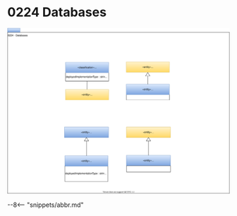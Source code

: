 <!-- SPDX-License-Identifier: CC-BY-4.0 -->
<!-- Copyright Contributors to the Egeria project. -->

# 0224 Databases

![UML](0224-databases.svg)


--8<-- "snippets/abbr.md"
